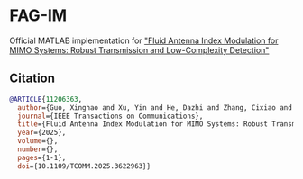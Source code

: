 # FAG-IM
Official MATLAB implementation for ["Fluid Antenna Index Modulation for MIMO Systems: Robust Transmission and Low-Complexity Detection"](https://ieeexplore.ieee.org/document/11206363)

## Citation
```bibtex
@ARTICLE{11206363,
  author={Guo, Xinghao and Xu, Yin and He, Dazhi and Zhang, Cixiao and Hong, Hanjiang and Wong, Kai-Kit and Zhang, Wenjun and Wu, Yiyan},
  journal={IEEE Transactions on Communications}, 
  title={Fluid Antenna Index Modulation for MIMO Systems: Robust Transmission and Low-Complexity Detection}, 
  year={2025},
  volume={},
  number={},
  pages={1-1},
  doi={10.1109/TCOMM.2025.3622963}}
